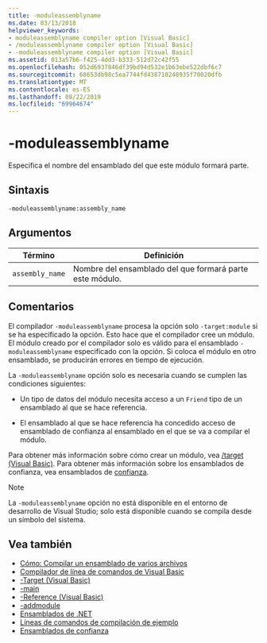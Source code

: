 ```yaml
---
title: -moduleassemblyname
ms.date: 03/13/2018
helpviewer_keywords:
- moduleassemblyname compiler option [Visual Basic]
- /moduleassemblyname compiler option [Visual Basic]
- -moduleassemblyname compiler option [Visual Basic]
ms.assetid: 013a57b6-f425-4dd3-b333-512d72c42f55
ms.openlocfilehash: 052d6937846df39bd94d532e1b63ebe522dbf6c7
ms.sourcegitcommit: 68653db98c5ea7744fd438710248935f70020dfb
ms.translationtype: MT
ms.contentlocale: es-ES
ms.lasthandoff: 08/22/2019
ms.locfileid: "69964674"
---
```

# <a name="-moduleassemblyname"></a>-moduleassemblyname
Especifica el nombre del ensamblado del que este módulo formará parte.  
  
## <a name="syntax"></a>Sintaxis  
  
```  
-moduleassemblyname:assembly_name  
```  
  
## <a name="arguments"></a>Argumentos  
  
|Término|Definición|  
|---|---|  
|`assembly_name`|Nombre del ensamblado del que formará parte este módulo.|  
  
## <a name="remarks"></a>Comentarios  
 El compilador `-moduleassemblyname` procesa la opción solo `-target:module` si se ha especificado la opción. Esto hace que el compilador cree un módulo. El módulo creado por el compilador solo es válido para el ensamblado `-moduleassemblyname` especificado con la opción. Si coloca el módulo en otro ensamblado, se producirán errores en tiempo de ejecución.  
  
 La `-moduleassemblyname` opción solo es necesaria cuando se cumplen las condiciones siguientes:  
  
- Un tipo de datos del módulo necesita acceso a un `Friend` tipo de un ensamblado al que se hace referencia.  
  
- El ensamblado al que se hace referencia ha concedido acceso de ensamblado de confianza al ensamblado en el que se va a compilar el módulo.  
  
 Para obtener más información sobre cómo crear un módulo, vea [/target (Visual Basic)](../../../visual-basic/reference/command-line-compiler/target.md). Para obtener más información sobre los ensamblados de confianza, vea ensamblados de [confianza](../../../standard/assembly/friend-assemblies.md).  
  
> [!NOTE]
> La `-moduleassemblyname` opción no está disponible en el entorno de desarrollo de Visual Studio; solo está disponible cuando se compila desde un símbolo del sistema.  
  
## <a name="see-also"></a>Vea también

- [Cómo: Compilar un ensamblado de varios archivos](../../../framework/app-domains/how-to-build-a-multifile-assembly.md)
- [Compilador de línea de comandos de Visual Basic](../../../visual-basic/reference/command-line-compiler/index.md)
- [-Target (Visual Basic)](../../../visual-basic/reference/command-line-compiler/target.md)
- [-main](../../../visual-basic/reference/command-line-compiler/main.md)
- [-Reference (Visual Basic)](../../../visual-basic/reference/command-line-compiler/reference.md)
- [-addmodule](../../../visual-basic/reference/command-line-compiler/addmodule.md)
- [Ensamblados de .NET](../../../standard/assembly/index.md)
- [Líneas de comandos de compilación de ejemplo](../../../visual-basic/reference/command-line-compiler/sample-compilation-command-lines.md)
- [Ensamblados de confianza](../../../standard/assembly/friend-assemblies.md)
